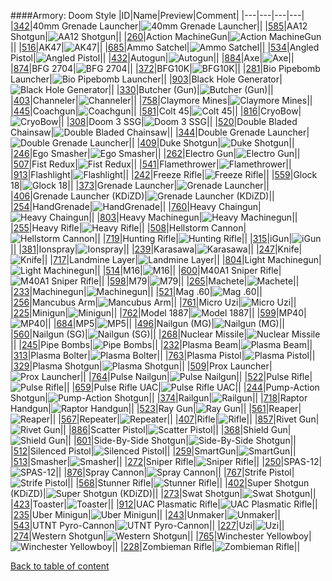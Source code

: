 ####Armory: Doom Style
|ID|Name|Preview|Comment|
|---|---|---|---|
|[342](../data/0342.zip)|40mm Grenade Launcher|![40mm Grenade Launcher](images/armory/40mmgrenadelauncher.png)||
|[585](../data/0585.zip)|AA12 Shotgun|![AA12 Shotgun](images/armory/aa12shotgun.png)||
|[260](../data/0260.zip)|Action MachineGun|![Action MachineGun](images/armory/actionmachinegun.png)||
|[516](../data/0516.zip)|AK47|![AK47](images/armory/ak47.png)||
|[685](../data/0685.zip)|Ammo Satchel|![Ammo Satchel](images/armory/ammosatchel.png)||
|[534](../data/0534.zip)|Angled Pistol|![Angled Pistol](images/armory/angledpistol.png)||
|[432](../data/0432.zip)|Autogun|![Autogun](images/armory/autogun.png)||
|[884](../data/0884.zip)|Axe|![Axe](images/armory/axe.png)||
|[874](../data/0874.zip)|BFG 2704|![BFG 2704](images/armory/bfg2704.png)||
|[372](../data/0372.zip)|BFG10K|![BFG10K](images/armory/bfg10k.png)||
|[281](../data/0281.zip)|Bio Pipebomb Launcher|![Bio Pipebomb Launcher](images/armory/biopipebomblauncher.png)||
|[903](../data/0903.zip)|Black Hole Generator|![Black Hole Generator](images/armory/blackholegenerator.png)||
|[330](../data/0330.zip)|Butcher (Gun)|![Butcher (Gun)](images/armory/butchergun.png)||
|[403](../data/0403.zip)|Channeler|![Channeler](images/armory/channeler.png)||
|[758](../data/0758.zip)|Claymore Mines|![Claymore Mines](images/armory/claymore.png)||
|[445](../data/0445.zip)|Coachgun|![Coachgun](images/armory/coachgun.png)||
|[581](../data/0581.zip)|Colt 45|![Colt 45](images/armory/colt45.png)||
|[816](../data/0816.zip)|CryoBow|![CryoBow](images/armory/cryobow.png)||
|[308](../data/0308.zip)|Doom 3 SSG|![Doom 3 SSG](images/armory/doom3ssg.png)||
|[520](../data/0520.zip)|Double Bladed Chainsaw|![Double Bladed Chainsaw](images/armory/doublebladechainsaw.png)||
|[344](../data/0344.zip)|Double Grenade Launcher|![Double Grenade Launcher](images/armory/doublegrenadelauncher.png)||
|[409](../data/0409.zip)|Duke Shotgun|![Duke Shotgun](images/armory/dukeshotgun.png)||
|[246](../data/0246.zip)|Ego Smasher|![Ego Smasher](images/armory/egosmasher.png)||
|[262](../data/0262.zip)|Electro Gun|![Electro Gun](images/armory/electrogun.png)||
|[507](../data/0507.zip)|Fist Redux|![Fist Redux](images/armory/fistredux.png)||
|[541](../data/0541.zip)|Flamethrower|![Flamethrower](images/armory/flamethrower.png)||
|[913](../data/0913.zip)|Flashlight|![Flashlight](images/armory/flashlight.png)||
|[242](../data/0242.zip)|Freeze Rifle|![Freeze Rifle](images/armory/freezerifle.png)||
|[559](../data/0559.zip)|Glock 18|![Glock 18](images/armory/glock18.png)||
|[373](../data/0373.zip)|Grenade Launcher|![Grenade Launcher](images/armory/stgrenadelauncher.png)||
|[406](../data/0406.zip)|Grenade Launcher (KDiZD)|![Grenade Launcher (KDiZD)](images/armory/grenadelauncher(kdizd).png)||
|[254](../data/0254.zip)|HandGrenade|![HandGrenade](images/armory/handgrenade.png)||
|[760](../data/0760.zip)|Heavy Chaingun|![Heavy Chaingun](images/armory/hchaingun.png)||
|[803](../data/0803.zip)|Heavy Machinegun|![Heavy Machinegun](images/armory/heavymachinegun.png)||
|[255](../data/0255.zip)|Heavy Rifle|![Heavy Rifle](images/armory/heavyrifle.png)||
|[508](../data/0508.zip)|Hellstorm Cannon|![Hellstorm Cannon](images/armory/hellstormcannon.png)||
|[719](../data/0719.zip)|Hunting Rifle|![Hunting Rifle](images/armory/huntingrifle.png)||
|[315](../data/0315.zip)|iGun|![iGun](images/armory/igun.png)||
|[381](../data/0381.zip)|Ionspray|![Ionspray](images/armory/ionspray.png)||
|[239](../data/0239.zip)|Karasawa|![Karasawa](images/armory/karasawa.png)||
|[247](../data/0247.zip)|Knife|![Knife](images/armory/knife.png)||
|[717](../data/0717.zip)|Landmine Layer|![Landmine Layer](images/armory/landminelayer.png)||
|[804](../data/0804.zip)|Light Machinegun|![Light Machinegun](images/armory/lightmachinegun.png)||
|[514](../data/0514.zip)|M16|![M16](images/armory/m16.png)||
|[600](../data/0600.zip)|M40A1 Sniper Rifle|![M40A1 Sniper Rifle](images/armory/m40a1sniperrifle.png)||
|[598](../data/0598.zip)|M79|![M79](images/armory/m79.png)||
|[265](../data/0265.zip)|Machete|![Machete](images/armory/machete.png)||
|[233](../data/0233.zip)|Machinegun|![Machinegun](images/armory/machinegun.png)||
|[521](../data/0521.zip)|Mag .60|![Mag .60](images/armory/mag60.png)||
|[256](../data/0256.zip)|Mancubus Arm|![Mancubus Arm](images/armory/mancubusarm.png)||
|[761](../data/0761.zip)|Micro Uzi|![Micro Uzi](images/armory/microuzi.png)||
|[225](../data/0225.zip)|Minigun|![Minigun](images/armory/minigun.png)||
|[762](../data/0762.zip)|Model 1887|![Model 1887](images/armory/model1887.png)||
|[599](../data/0599.zip)|MP40|![MP40](images/armory/mp40.png)||
|[684](../data/0684.zip)|MP5|![MP5](images/armory/mp5.png)||
|[496](../data/0496.zip)|Nailgun (MG)|![Nailgun (MG)](images/armory/nailgun(mg).png)||
|[560](../data/0560.zip)|Nailgun (SG)|![Nailgun (SG)](images/armory/nailgun(sg).png)||
|[268](../data/0268.zip)|Nuclear Missile|![Nuclear Missile](images/armory/nuclearmissile.png)||
|[245](../data/0245.zip)|Pipe Bombs|![Pipe Bombs](images/armory/pipebombs.png)||
|[232](../data/0232.zip)|Plasma Beam|![Plasma Beam](images/armory/plasmabeam.png)||
|[313](../data/0313.zip)|Plasma Bolter|![Plasma Bolter](images/armory/plasmabolter.png)||
|[763](../data/0763.zip)|Plasma Pistol|![Plasma Pistol](images/armory/plasmapistol.png)||
|[329](../data/0329.zip)|Plasma Shotgun|![Plasma Shotgun](images/armory/plasmashotgun.png)||
|[509](../data/0509.zip)|Prox Launcher|![Prox Launcher](images/armory/proxlauncher.png)||
|[764](../data/0764.zip)|Pulse Nailgun|![Pulse Nailgun](images/armory/pulsenailgun.png)||
|[522](../data/0522.zip)|Pulse Rifle|![Pulse Rifle](images/armory/pulserifle.png)||
|[659](../data/0659.zip)|Pulse Rifle UAC|![Pulse Rifle UAC](images/armory/pulserifle2.png)||
|[244](../data/0244.zip)|Pump-Action Shotgun|![Pump-Action Shotgun](images/armory/pumpactionshotgun.png)||
|[374](../data/0374.zip)|Railgun|![Railgun](images/armory/railgun.png)||
|[718](../data/0718.zip)|Raptor Handgun|![Raptor Handgun](images/armory/raptorhandgun.png)||
|[523](../data/0523.zip)|Ray Gun|![Ray Gun](images/armory/raygun.png)||
|[561](../data/0561.zip)|Reaper|![Reaper](images/armory/reaper.png)||
|[567](../data/0567.zip)|Repeater|![Repeater](images/armory/repeater.png)||
|[407](../data/0407.zip)|Rifle|![Rifle](images/armory/rifle.png)||
|[857](../data/0857.zip)|Rivet Gun|![Rivet Gun](images/armory/rivetgun.png)||
|[886](../data/0886.zip)|Scatter Pistol|![Scatter Pistol](images/armory/scatterpistol.png)||
|[368](../data/0368.zip)|Shield Gun|![Shield Gun](images/armory/shieldgun.png)||
|[601](../data/0601.zip)|Side-By-Side Shotgun|![Side-By-Side Shotgun](images/armory/sidebysideshotgun.png)||
|[512](../data/0512.zip)|Silenced Pistol|![Silenced Pistol](images/armory/silencedpistol.png)||
|[259](../data/0259.zip)|SmartGun|![SmartGun](images/armory/smartgun.png)||
|[513](../data/0513.zip)|Smasher|![Smasher](images/armory/smasher.png)||
|[272](../data/0272.zip)|Sniper Rifle|![Sniper Rifle](images/armory/sniperrifle.png)||
|[250](../data/0250.zip)|SPAS-12|![SPAS-12](images/armory/spas-12.png)||
|[876](../data/0876.zip)|Spray Cannon|![Spray Cannon](images/armory/spraycannon.png)||
|[767](../data/0767.zip)|Strife Pistol|![Strife Pistol](images/armory/strifepistol.png)||
|[568](../data/0568.zip)|Stunner Rifle|![Stunner Rifle](images/armory/stunnerrifle.png)||
|[402](../data/0402.zip)|Super Shotgun (KDiZD)|![Super Shotgun (KDiZD)](images/armory/kdizdsupershotgun.png)||
|[273](../data/0273.zip)|Swat Shotgun|![Swat Shotgun](images/armory/swatshotgun.png)||
|[423](../data/0423.zip)|Toaster|![Toaster](images/armory/toaster.png)||
|[912](../data/0912.zip)|UAC Plasmatic Rifle|![UAC Plasmatic Rifle](images/armory/uacplasmaticrifle.png)||
|[235](../data/0235.zip)|Uber Minigun|![Uber Minigun](images/armory/uberminigun.png)||
|[243](../data/0243.zip)|Unmaker|![Unmaker](images/armory/unmaker.png)||
|[543](../data/0543.zip)|UTNT Pyro-Cannon|![UTNT Pyro-Cannon](images/armory/utntpyrocannon.png)||
|[227](../data/0227.zip)|Uzi|![Uzi](images/armory/uzi.png)||
|[274](../data/0274.zip)|Western Shotgun|![Western Shotgun](images/armory/westernshotgun.png)||
|[765](../data/0765.zip)|Winchester Yellowboy|![Winchester Yellowboy](images/armory/yellowboy.png)||
|[228](../data/0228.zip)|Zombieman Rifle|![Zombieman Rifle](images/armory/zombiemanrifle.png)||

[Back to table of content](../readme.md)
